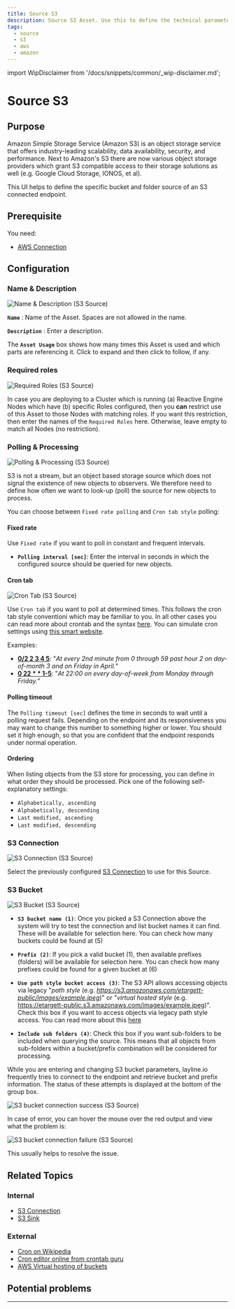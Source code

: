 ```yaml
---
title: Source S3
description: Source S3 Asset. Use this to define the technical parameters for a AWS S3 source connection.
tags:
  - source
  - s3
  - aws
  - amazon
---
```


import WipDisclaimer from '/docs/snippets/common/_wip-disclaimer.md';

# Source S3

## Purpose

Amazon Simple Storage Service (Amazon S3) is an object storage service that offers industry-leading scalability, data availability, security, and performance.
Next to Amazon's S3 there are now various object storage providers which grant S3 compatible access to their storage solutions as well (e.g. Google Cloud Storage, IONOS, et al).

This UI helps to define the specific bucket and folder source of an S3 connected endpoint. 

## Prerequisite

You need:
* [AWS Connection](/docs/assets/connections/asset-connection-aws)

## Configuration

### Name & Description

![](.asset-source-s3-images/bb090d93.png "Name & Description (S3 Source)")

**`Name`** : Name of the Asset. Spaces are not allowed in the name.

**`Description`** : Enter a description.

The **`Asset Usage`** box shows how many times this Asset is used and which parts are referencing it. Click to expand and then click to follow, if any.

### Required roles

![](.asset-source-kafka-images/c2e6ec39.png "Required Roles (S3 Source)")

In case you are deploying to a Cluster which is running (a) Reactive Engine Nodes which have (b) specific Roles configured, then you **can** restrict use of this Asset to those Nodes with matching roles.
If you want this restriction, then enter the names of the `Required Roles` here. Otherwise, leave empty to match all Nodes (no restriction).

### Polling & Processing

![](.asset-source-s3-images/0421a475.png "Polling & Processing (S3 Source)")

S3 is not a stream, but an object based storage source which does not signal the existence of new objects to observers. 
We therefore need to define how often we want to look-up (poll) the source for new objects to process.

You can choose between `Fixed rate polling` and `Cron tab style` polling:

#### Fixed rate

Use `Fixed rate` if you want to poll in constant and frequent intervals.

* **`Polling interval [sec]`**: Enter the interval in seconds in which the configured source should be queried for new objects.

#### Cron tab

![](.asset-source-s3-images/e1e03d17.png "Cron Tab (S3 Source)")

Use `Cron tab` if you want to poll at determined times. This follows the cron tab style conventioni which may be familiar to you.
In all other cases you can read more about crontab and the syntax [here](https://en.wikipedia.org/wiki/Cron). 
You can simulate cron settings using [this smart website](https://crontab.guru/).

Examples:
* **[0/2 2 3 4 5](https://crontab.guru/#0/2_2_3_4_5)**: "_At every 2nd minute from 0 through 59 past hour 2 on day-of-month 3 and on Friday in April._"
* **[0 22 * * 1-5](https://crontab.guru/#0_22_*_*_1-5)**: "_At 22:00 on every day-of-week from Monday through Friday._"

#### Polling timeout

The `Polling timeout [sec]` defines the time in seconds to wait until a polling request fails.
Depending on the endpoint and its responsiveness you may want to change this number to something higher or lower.
You should set it high enough, so that you are confident that the endpoint responds under normal operation. 

#### Ordering

When listing objects from the S3 store for processing, you can define in what order they should be processed.
Pick one of the following self-explanatory settings:

* `Alphabetically, ascending`
* `Alphabetically, descending`
* `Last modified, ascending`
* `Last modified, descending`

### S3 Connection

![](.asset-source-s3-images/3e8a642a.png "S3 Connection (S3 Source)")

Select the previously configured [S3 Connection](/docs/assets/connections/asset-connection-aws) to use for this Source.

### S3 Bucket

![](.asset-source-s3-images/14e005bb.png "S3 Bucket (S3 Source)")

* **`S3 bucket name (1)`**: Once you picked a S3 Connection above the system will try to test the connection and list bucket names it can find.
These will be available for selection here. You can check how many buckets could be found at (5)

* **`Prefix (2)`**: If you pick a valid bucket (1), then available prefixes (folders) will be available for selection here. 
You can check how many prefixes could be found for a given bucket at (6)  

* **`Use path style bucket access (3)`**: The S3 API allows accessing objects via legacy "_path style_ (e.g. _https://s3.amazonaws.com/etargett-public/images/example.jpeg_)" or "_virtual hosted style_ (e.g. https://etargett-public.s3.amazonaws.com/images/example.jpeg)".
Check this box if you want to access objects via legacy path style access. You can read more about this [here](https://docs.aws.amazon.com/AmazonS3/latest/userguide/VirtualHosting.html)

* **`Include sub folders (4)`**: Check this box if you want sub-folders to be included when querying the source.
This means that all objects from sub-folders within a bucket/prefix combination will be considered for processing.

While you are entering and changing S3 bucket parameters, layline.io frequently tries to connect to the endpoint and retrieve bucket and prefix information.
The status of these attempts is displayed at the bottom of the group box.

![](.asset-source-s3-images/952672a7.png "S3 bucket connection success (S3 Source)")

In case of error, you can hover the mouse over the red output and view what the problem is:

![](.asset-source-s3-images/229867cd.png "S3 bucket connection failure (S3 Source)")

This usually helps to resolve the issue.


## Related Topics

### Internal
* [S3 Connection](/docs/assets/connections/asset-connection-aws)
* [S3 Sink](/docs/assets/sinks/asset-sink-s3)

### External
* [Cron on Wikipedia](https://en.wikipedia.org/wiki/Cron)
* [Cron editor online from crontab guru](https://crontab.guru/)
* [AWS Virtual hosting of buckets](https://docs.aws.amazon.com/AmazonS3/latest/userguide/VirtualHosting.html)

## Potential problems

---

<WipDisclaimer></WipDisclaimer>
